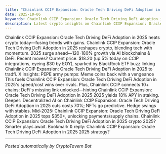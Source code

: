 ```yaml
---  
title: "Chainlink CCIP Expansion: Oracle Tech Driving DeFi Adoption in 2025 Crypto Update 2025"  # Double quotes wrap full value  
date: 2025-10-06  
keywords: Chainlink CCIP Expansion: Oracle Tech Driving DeFi Adoption in 2025, crypto news, Chainlink CCIP Expansion: Oracle Tech Driving DeFi Adoption in 2025 2025, AI trends  
description: Latest crypto insights on Chainlink CCIP Expansion: Oracle Tech Driving DeFi Adoption in 2025 for 2025  
---  
```

Chainlink CCIP Expansion: Oracle Tech Driving DeFi Adoption in 2025 heats crypto today—fusing trends with gains. Chainlink CCIP Expansion: Oracle Tech Driving DeFi Adoption in 2025 reshapes crypto, blending tech with momentum. 2025 surge ahead—120-180% growth via AI blockchains & DeFi. Recent moves? Current price: $18.20 (up 5% today on CCIP integrations, eyeing $30 by EOY), sparked by BlackRock ETF buzz linking Chainlink CCIP Expansion: Oracle Tech Driving DeFi Adoption in 2025 to tradfi. X insights: PEPE army pumps: Meme coins back with a vengeance This fuels Chainlink CCIP Expansion: Oracle Tech Driving DeFi Adoption in 2025's speed/cost wins over rivals. Plus, Chainlink CCIP connects 10+ chains: DeFi's missing link unlocked—hinting Chainlink CCIP Expansion: Oracle Tech Driving DeFi Adoption in 2025 2025 yields 18% APY in staking. Deeper: Decentralized AI on Chainlink CCIP Expansion: Oracle Tech Driving DeFi Adoption in 2025 cuts costs 70%; NFTs go predictive. Hedge swings with stables. Mid-2025: Chainlink CCIP Expansion: Oracle Tech Driving DeFi Adoption in 2025 tops $350+, unlocking payments/supply chains. Chainlink CCIP Expansion: Oracle Tech Driving DeFi Adoption in 2025 crypto 2025? Smarter plays await. Bookmark & reply: Chainlink CCIP Expansion: Oracle Tech Driving DeFi Adoption in 2025 2025 strategy?  
<ins class="adsense" data-ad-client="ca-pub-YOUR_ADSENSE_ID" data-ad-slot="YOUR_AD_SLOT" data-ad-format="auto"></ins>  
<script>(adsbygoogle = window.adsbygoogle || []).push({});</script>  
---  
*Posted automatically by CryptoTavern Bot*    
    
   
